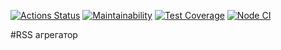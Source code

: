 [![Actions Status](https://github.com/Evgen-Polyanskii/frontend-project-lvl3/workflows/hexlet-check/badge.svg)](https://github.com/Evgen-Polyanskii/frontend-project-lvl3/actions)
[![Maintainability](https://api.codeclimate.com/v1/badges/2d9f500538a825a3da2e/maintainability)](https://codeclimate.com/github/Evgen-Polyanskii/frontend-project-lvl3/maintainability)
[![Test Coverage](https://api.codeclimate.com/v1/badges/2d9f500538a825a3da2e/test_coverage)](https://codeclimate.com/github/Evgen-Polyanskii/frontend-project-lvl3/test_coverage)
[![Node CI](https://github.com/Evgen-Polyanskii/frontend-project-lvl3/workflows/Project-check/badge.svg)](https://github.com/Evgen-Polyanskii/frontend-project-lvl3/actions)

#RSS агрегатор
